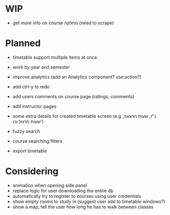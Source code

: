 # WIP

- get more info on course מחלקה (need to scrape)

# Planned

- timetable support multiple items at once

- work by year and semester
- improve analytics (add an Analytics component? use:action?)

- add ctrl-y to redo
- add users comments on course page (ratings, comments)
- add instructor pages

- some extra details for created timetable screen (e.g נ"ז, שעות הרצאה, שעות תרגול וכו')
- fuzzy search

- course searching filters
- export timetable

# Considering

- animation when opening side panel
- replace logic for user downloading the entire db
- automatically try to register to courses using user credentials
- show empty rooms to study in (suggest user add to timetable windows?)
- show a map, tell the user how long he has to walk between classes
